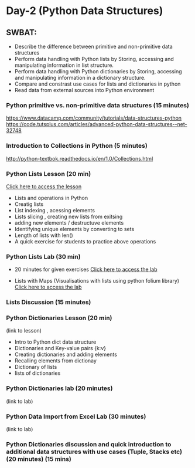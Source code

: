 # Day-2 (Python Data Structures)

## SWBAT:
* Describe the difference between primitive and non-primitive data structures
* Perform data handling with Python lists by Storing, accessing and manipulating information in list structure. 
* Perform data handling with Python dictionaries by Storing, accessing and manipulating information in a dictionary structure.
* Compare and constrast use cases for lists and dictionaries in python
* Read data from external sources into Python environment


### Python primitive vs. non-primitive data structures (15 minutes)
https://www.datacamp.com/community/tutorials/data-structures-python
https://code.tutsplus.com/articles/advanced-python-data-structures--net-32748

### Introduction to Collections in Python (5 minutes)
http://python-textbok.readthedocs.io/en/1.0/Collections.html

### Python Lists Lesson (20 min) 
[Click here to access the lesson](/lessons/lists_lesson.ipynb)

* Lists and operations in Python
* Creatig lists 
* List indexing , acessing elements
* Lists slicing , creating new lists from exitsing 
* adding new elements / destructuve elements
* Identifying unique elements by converting to sets 
* Length of lists with len()
* A quick exercise for students to practice above operations

### Python Lists Lab (30 min)
* 20 minutes for given exercises
[Click here to access the lab](labs/lists_lab.ipynb)

* Lists with Maps (Visualisations with lists using python folium library)
[Click here to access the lab](labs/lists_maps_lab.ipynb)


### Lists Discussion (15 minutes)

### Python Dictionaries Lesson (20 min)
(link to lesson)
* Intro to Python dict data structure 
* Dictionaries and Key-value pairs {k:v}
* Creating dictionaries and adding elements 
* Recalling elements from dictionay
* Dictionary of lists 
* lists of dictionaries

### Python Dictionaries lab (20 minutes)
(link to lab)

### Python Data Import from Excel Lab (30 minutes)
(link to lab)

### Python Dictionaries discussion and quick introduction to additional data structures with use cases (Tuple, Stacks etc) (20 minutes) (15 mins)



